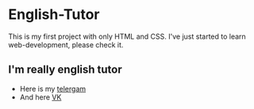 # English-Tutor
This is my first project with only HTML and CSS. I've just started to learn web-development, please check it.


## I'm really english tutor
- Here is my [telergam](https://t.me/hikkasky)
- And here [VK](https://vk.com/imrinsky)
